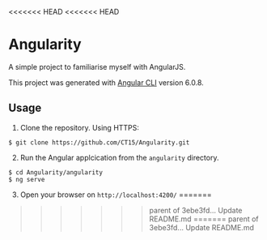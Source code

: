 <<<<<<< HEAD
<<<<<<< HEAD
# Angularity

A simple project to familiarise myself with AngularJS.

This project was generated with [Angular CLI](https://github.com/angular/angular-cli) version 6.0.8.

## Usage

1. Clone the repository. Using HTTPS:
  ```shell
  $ git clone https://github.com/CT15/Angularity.git
  ```
2. Run the Angular applcication from the `angularity` directory.
  ```shell
  $ cd Angularity/angularity
  $ ng serve
  ```
3. Open your browser on `http://localhost:4200/`
=======
>>>>>>> parent of 3ebe3fd... Update README.md
=======
>>>>>>> parent of 3ebe3fd... Update README.md
